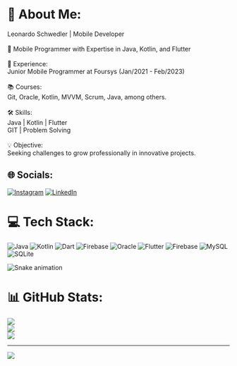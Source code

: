 # 💫 About Me:
Leonardo Schwedler | Mobile Developer<br><br>📱 Mobile Programmer with Expertise in Java, Kotlin, and Flutter<br><br>💼 Experience:<br>Junior Mobile Programmer at Foursys (Jan/2021 - Feb/2023)<br><br>📚 Courses:<br>Git, Oracle, Kotlin, MVVM, Scrum, Java, among others.<br><br>🛠️ Skills:<br>Java | Kotlin | Flutter<br>GIT | Problem Solving<br><br>💡 Objective:<br>Seeking challenges to grow professionally in innovative projects.


## 🌐 Socials:
[![Instagram](https://img.shields.io/badge/Instagram-%23E4405F.svg?logo=Instagram&logoColor=white)](https://www.instagram.com/developer_ls/) [![LinkedIn](https://img.shields.io/badge/LinkedIn-%230077B5.svg?logo=linkedin&logoColor=white)](https://www.linkedin.com/in/leonardo-schwedler-4761001a3/) 

# 💻 Tech Stack:
![Java](https://img.shields.io/badge/java-%23ED8B00.svg?style=for-the-badge&logo=openjdk&logoColor=white) ![Kotlin](https://img.shields.io/badge/kotlin-%237F52FF.svg?style=for-the-badge&logo=kotlin&logoColor=white) ![Dart](https://img.shields.io/badge/dart-%230175C2.svg?style=for-the-badge&logo=dart&logoColor=white) ![Firebase](https://img.shields.io/badge/firebase-%23039BE5.svg?style=for-the-badge&logo=firebase) ![Oracle](https://img.shields.io/badge/Oracle-F80000?style=for-the-badge&logo=oracle&logoColor=white) ![Flutter](https://img.shields.io/badge/Flutter-%2302569B.svg?style=for-the-badge&logo=Flutter&logoColor=white) ![Firebase](https://img.shields.io/badge/Firebase-039BE5?style=for-the-badge&logo=Firebase&logoColor=white) ![MySQL](https://img.shields.io/badge/mysql-%2300000f.svg?style=for-the-badge&logo=mysql&logoColor=white) ![SQLite](https://img.shields.io/badge/sqlite-%2307405e.svg?style=for-the-badge&logo=sqlite&logoColor=white)

![Snake animation](https://github.com/leehxd/leehxd/blob/output/github-contribution-grid-snake.svg)

# 📊 GitHub Stats:
![](https://github-readme-stats.vercel.app/api?username=leoschwedler&theme=radical&hide_border=false&include_all_commits=true&count_private=false)<br/>
![](https://github-readme-streak-stats.herokuapp.com/?user=leoschwedler&theme=radical&hide_border=false)<br/>
![](https://github-readme-stats.vercel.app/api/top-langs/?username=leoschwedler&theme=radical&hide_border=false&include_all_commits=true&count_private=false&layout=compact)

---
[![](https://visitcount.itsvg.in/api?id=leoschwedler&icon=0&color=0)](https://visitcount.itsvg.in)

<!-- Proudly created with GPRM ( https://gprm.itsvg.in ) -->
